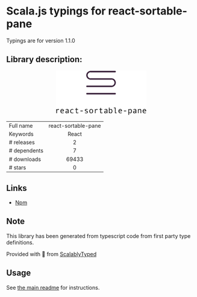 
# Scala.js typings for react-sortable-pane

Typings are for version 1.1.0

## Library description:
<p align="center"><img src ="https://github.com/bokuweb/react-sortable-pane/blob/master/logo.png?raw=true" /></p>

|                    |                 |
| ------------------ | :-------------: |
| Full name          | react-sortable-pane |
| Keywords           | React |
| # releases         | 2 |
| # dependents       | 7 |
| # downloads        | 69433 |
| # stars            | 0 |

## Links
- [Npm](https://www.npmjs.com/package/react-sortable-pane)
    


## Note
This library has been generated from typescript code from first party type definitions.

Provided with :purple_heart: from [ScalablyTyped](https://github.com/oyvindberg/ScalablyTyped)

## Usage
See [the main readme](../../readme.md) for instructions.


